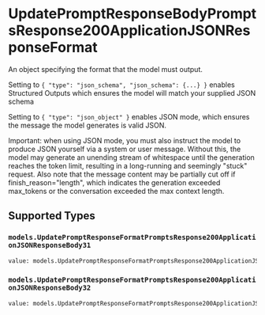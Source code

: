 # UpdatePromptResponseBodyPromptsResponse200ApplicationJSONResponseFormat

An object specifying the format that the model must output. 

 Setting to `{ "type": "json_schema", "json_schema": {...} }` enables Structured Outputs which ensures the model will match your supplied JSON schema 

 Setting to `{ "type": "json_object" }` enables JSON mode, which ensures the message the model generates is valid JSON.

Important: when using JSON mode, you must also instruct the model to produce JSON yourself via a system or user message. Without this, the model may generate an unending stream of whitespace until the generation reaches the token limit, resulting in a long-running and seemingly "stuck" request. Also note that the message content may be partially cut off if finish_reason="length", which indicates the generation exceeded max_tokens or the conversation exceeded the max context length.


## Supported Types

### `models.UpdatePromptResponseFormatPromptsResponse200ApplicationJSONResponseBody31`

```python
value: models.UpdatePromptResponseFormatPromptsResponse200ApplicationJSONResponseBody31 = /* values here */
```

### `models.UpdatePromptResponseFormatPromptsResponse200ApplicationJSONResponseBody32`

```python
value: models.UpdatePromptResponseFormatPromptsResponse200ApplicationJSONResponseBody32 = /* values here */
```

